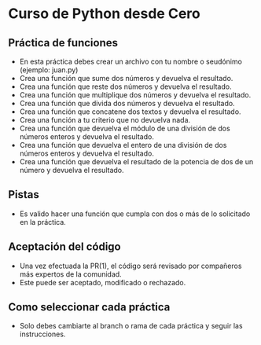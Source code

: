 # Curso de Python desde Cero

## Práctica de funciones

- En esta práctica debes crear un archivo con tu nombre o seudónimo (ejemplo: juan.py)
- Crea una función que sume dos números y devuelva el resultado.
- Crea una función que reste dos números y devuelva el resultado.
- Crea una función que multiplique dos números y devuelva el resultado.
- Crea una función que divida dos números y devuelva el resultado.
- Crea una función que concatene dos textos y devuelva el resultado.
- Crea una función a tu criterio que no devuelva nada.
- Crea una función que devuelva el módulo de una división de dos números enteros y devuelva el resultado.
- Crea una función que devuelva el entero de una división de dos números enteros y devuelva el resultado.
- Crea una función que devuelva el resultado de la potencia de dos de un número y devuelva el resultado.

## Pistas
- Es valido hacer una función que cumpla con dos o más de lo solicitado en la práctica.

## Aceptación del código
- Una vez efectuada la PR(1), el código será revisado por compañeros más expertos de la comunidad.  
- Este puede ser aceptado, modificado o rechazado.  


## Como seleccionar cada práctica

- Solo debes cambiarte al branch o rama de cada práctica y seguir las instrucciones.
